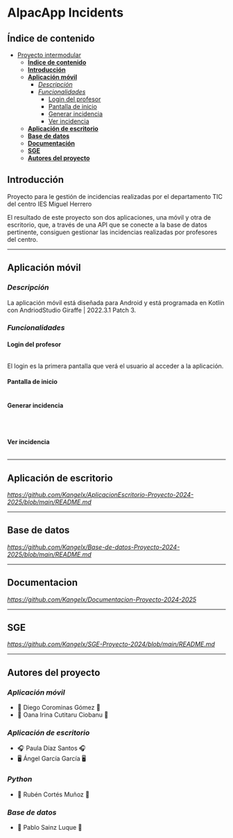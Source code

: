 # AlpacApp Incidents

## **Índice de contenido**
- [Proyecto intermodular](#proyecto-intermodular)
  - [**Índice de contenido**](#índice-de-contenido)
  - [**Introducción**](#introducción)
  - [**Aplicación móvil**](#aplicación-móvil)
    - [*Descripción*](#descripción)
    - [*Funcionalidades*](#funcionalidades)
      - [Login del profesor](#login-del-profesor)
      - [Pantalla de inicio](#pantalla-de-inicio)
      - [Generar incidencia](#generar-incidencia)
      - [Ver incidencia](#ver-incidencia)
  - [**Aplicación de escritorio**](#aplicación-de-escritorio)
  - [**Base de datos**](#base-de-datos)
  - [**Documentación**](#documentación)
  - [**SGE**](#sge)
  - [**Autores del proyecto**](#autores-del-proyecto)


## **Introducción**

Proyecto para le gestión de incidencias realizadas por el departamento TIC del centro IES Miguel Herrero

El resultado de este proyecto son dos aplicaciones, una móvil y otra de escritorio, que, a través de una API que se conecte a la base de datos pertinente, consiguen gestionar las incidencias realizadas por profesores del centro.

---

## **Aplicación móvil**
### *Descripción*
La aplicación móvil está diseñada para Android y está programada en Kotlin con AndriodStudio Giraffe | 2022.3.1 Patch 3.

### *Funcionalidades*
#### Login del profesor

<p align="center"><img src=""/></p>

El login es la primera pantalla que verá el usuario al acceder a la aplicación. 

#### Pantalla de inicio

<p align="center"><img src=""/></p>



#### Generar incidencia
<p align="center"><img src=""/></p>



<p align="center"><img src=""/></p>



<p align="center"><img src=""/></p>



#### Ver incidencia
<p align="center"><img src=""/></p>





---

## **Aplicación de escritorio**
*https://github.com/Kangelx/AplicacionEscritorio-Proyecto-2024-2025/blob/main/README.md*

---

## **Base de datos**
*https://github.com/Kangelx/Base-de-datos-Proyecto-2024-2025/blob/main/README.md*

---

## **Documentacion**
*https://github.com/Kangelx/Documentacion-Proyecto-2024-2025*

---

## **SGE**
*https://github.com/Kangelx/SGE-Proyecto-2024/blob/main/README.md*

---

## **Autores del proyecto**
### *Aplicación móvil*
- :iphone: Diego Corominas Gómez :iphone:
- :llama: Oana Irina Cutitaru Ciobanu :llama:

### *Aplicación de escritorio*
- :headphones: Paula Díaz Santos :headphones:
- :desktop_computer: Ángel García García :desktop_computer:

### *Python*
- :snake: Rubén Cortés Muñoz :snake:

### *Base de datos*
- :file_folder: Pablo Sainz Luque :file_folder:
